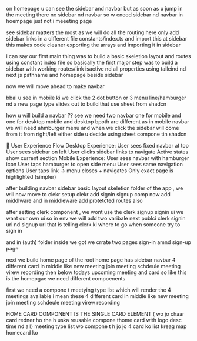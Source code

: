 on homepage u can see the sidebar and navbar but as soon as u jump in the meeting there no sidebar nd navbar 
so w eneed sidebar nd navbar in hoempage just  not i meeeting page


see sidebar matters the most as we will do all the routing here only 
add sidebar links in a different file constants/index.ts and import this at sidebar 
this makes code cleaner exporting the arrays and importing it in sidebar 



i can say our first main thing was to build a basic skeletion layout and routes using constant index file 
so basically the first major step was to build a sidebar with working routes/link isactive nd all properties using taileind nd next js pathname and homepage beside sidebar 

now we will move ahead to make navbar


bbai u see in mobile ki we click the 2 dot button or 3 menu line/hamburger  nd a new page type slides out to build that use sheet from shadcn


how u will build a navbar ?? see we need two navbar one for mobile and one for desktop 
mobile and desktop bpoth are different 
as in mobile navbar we will need  ahmburger menu and when we click the sidebar will come from it  from right/left either side u decide using sheet compone tin shadcn 

🔄 User Experience Flow
Desktop Experience:
User sees fixed navbar at top
User sees sidebar on left
User clicks sidebar links to navigate
Active states show current section
Mobile Experience:
User sees navbar with hamburger icon
User taps hamburger to open side menu
User sees same navigation options
User taps link → menu closes + navigates
Only exact page is highlighted (simpler)




after building navbar sidebar basic layout skeletion folder of the app , we will now move to clekr 
setup clekr
add signin signup comp 
now add middlware and in middleware add protetcted routes also


after setting clerk component , we wont use the clerk signup signin ui we want our own ui 
so in env we will add two varibale next publci clerk signin url nd signup url that is telling clerk ki where to go when 
someone try to sign in 

and in (auth) folder inside we got we crrate two pages sign-in amnd sign-up page


next we build home page of the root 
home page has sidebar navbar 4 different card in middle like new meeting  join meeting schdeule meeting virew recording 
then below todays upcoming meeting and card so like this is the homepgae
we need different compoenents 

first we need a compone t meetying type list which will render the 4 meetings available i mean these 4 different card in middle like new meeting  join meeting schdeule meeting virew recording 

HOME CARD COMPONENT IS THE SINGLE CARD ELEMENT ( wo jo chaar card redner ho rhe h uska reusable compone thome card with logo desc time nd all) 
meeting type list wo compone t h jo jo 4 card ko list kreag map homecard ko 